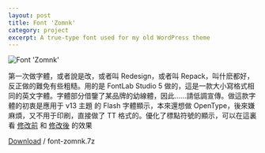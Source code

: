 ```yaml
---
layout: post
title: Font 'Zomnk'
category: project
excerpt: A true-type font used for my old WordPress theme
---
```


<p><img src="{{ site.file }}/font-zomnk_large.png" alt="Font 'Zomnk'"></p>

<p>第一次做字體，或者說是改，或者叫 Redesign，或者叫 Repack，叫什麽都好，反正做的難免有些粗糙。用的是 FontLab Studio 5 做的，這是一款大小寫格式相同的英文字體。字體部分借鑒了某品牌的幼線體，因此……請低調宣傳。做這款字體的初衷是應用于 v13 主題 的 Flash 字體顯示，本來還想做 OpenType，後來嫌麻煩，又不用于印刷，直接做了 TT 格式的。優化了標點符號的顯示，可以在這裏看 <a href="{{ site.file }}/font-zomnk-screenshot-02.png">修改前</a> 和 <a href="{{ site.file }}/font-zomnk-screenshot-03.png">修改後</a> 的效果</p>
<p class=download><a href="{{ site.file }}/download/font-zomnk.7z">Download</a> / font-zomnk.7z</p>
